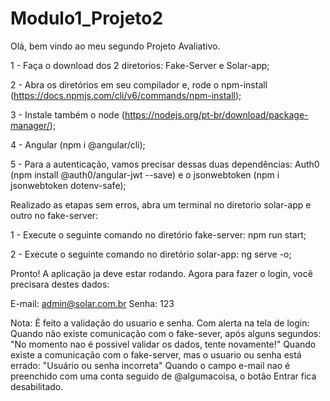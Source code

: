 # Modulo1_Projeto2
Olá, bem vindo ao meu segundo Projeto Avaliativo.


1 - Faça o download dos 2 diretorios: Fake-Server e Solar-app;

2 - Abra os diretórios em seu compilador e, rode o npm-install (https://docs.npmjs.com/cli/v6/commands/npm-install);

3 - Instale também o node (https://nodejs.org/pt-br/download/package-manager/);

4 - Angular (npm i @angular/cli);

5 - Para a autenticação, vamos precisar dessas duas dependências: Auth0 (npm install @auth0/angular-jwt --save) e o jsonwebtoken (npm i jsonwebtoken dotenv-safe);

Realizado as etapas sem erros, abra um terminal no diretorio solar-app e outro no fake-server:

1 - Execute o seguinte comando no diretório fake-server: npm run start;

2 - Execute o seguinte comando no diretório solar-app: ng serve -o;

Pronto! A aplicação ja deve estar rodando. Agora para fazer o login, você precisara destes dados:

E-mail: admin@solar.com.br
Senha: 123

Nota: É feito a validação do usuario e senha. Com alerta na tela de login:
Quando não existe comunicação com o fake-sever, após alguns segundos: "No momento nao é possivel validar os dados, tente novamente!"
Quando existe a comunicação com o fake-server, mas o usuario ou senha está errado: "Usuário ou senha incorreta"
Quando o campo e-mail nao é preenchido com uma conta seguido de @algumacoisa, o botão Entrar fica desabilitado.
